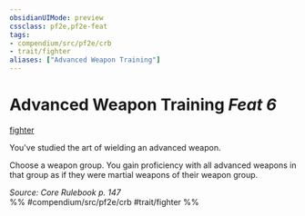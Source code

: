 ```yaml
---
obsidianUIMode: preview
cssclass: pf2e,pf2e-feat
tags:
- compendium/src/pf2e/crb
- trait/fighter
aliases: ["Advanced Weapon Training"]
---
```

# Advanced Weapon Training  *Feat 6*  
[fighter](/rules/traits/fighter.md)  


You've studied the art of wielding an advanced weapon.

Choose a weapon group. You gain proficiency with all advanced weapons in that group as if they were martial weapons of their weapon group.

*Source: Core Rulebook p. 147*  
%% #compendium/src/pf2e/crb #trait/fighter %%